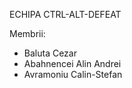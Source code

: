 ECHIPA CTRL-ALT-DEFEAT

Membrii:
  - Baluta Cezar
  - Abahnencei Alin Andrei
  - Avramoniu Calin-Stefan
